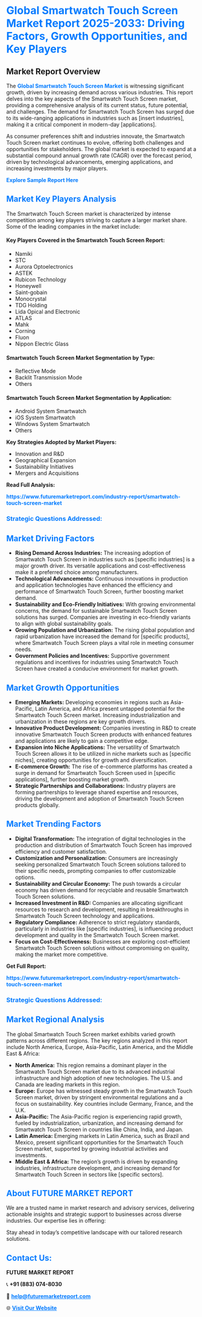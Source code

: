 <h1 style="color: #007BFF;">Global Smartwatch Touch Screen Market Report 2025-2033: Driving Factors, Growth Opportunities, and Key Players</h1>

<section id="overview">
<h2>Market Report Overview</h2>
<p>The <a href="https://www.futuremarketreport.com/industry-report/smartwatch-touch-screen-market" style="color: #007BFF; text-decoration: none;"><strong>Global Smartwatch Touch Screen Market</strong></a> is witnessing significant growth, driven by increasing demand across various industries. This report delves into the key aspects of the Smartwatch Touch Screen market, providing a comprehensive analysis of its current status, future potential, and challenges. The demand for Smartwatch Touch Screen has surged due to its wide-ranging applications in industries such as [insert industries], making it a critical component in modern-day [applications].</p>
<p>As consumer preferences shift and industries innovate, the Smartwatch Touch Screen market continues to evolve, offering both challenges and opportunities for stakeholders. The global market is expected to expand at a substantial compound annual growth rate (CAGR) over the forecast period, driven by technological advancements, emerging applications, and increasing investments by major players.</p>
</section>

<section id="overview">
<p><a href="https://www.futuremarketreport.com/request-sample/reportId=115329" style="color: #007BFF; text-decoration: none;"><strong>Explore Sample Report Here</strong></a></p>
</section>

<section id="key-players">
<h2 style="color: #007BFF;">Market Key Players Analysis</h2>
<p>The Smartwatch Touch Screen market is characterized by intense competition among key players striving to capture a larger market share. Some of the leading companies in the market include:</p>
<h4>Key Players Covered in the Smartwatch Touch Screen Report:</h4>
<ul><li>Namiki</li><li>STC</li><li>Aurora Optoelectronics</li><li>ASTEK</li><li>Rubicon Technology</li><li>Honeywell</li><li>Saint-gobain</li><li>Monocrystal</li><li>TDG Holding</li><li>Lida Opical and Electronic</li><li>ATLAS</li><li>Mahk</li><li>Corning</li><li>Fluon</li><li>Nippon Electric Glass</li></ul>
<h4>Smartwatch Touch Screen Market Segmentation by Type:</h4>
<ul><li>Reflective Mode</li><li>Backlit Transmission Mode</li><li>Others</li></ul>

<h4>Smartwatch Touch Screen Market Segmentation by Application:</h4>
<ul><li>Android System Smartwatch</li><li>iOS System Smartwatch</li><li>Windows System Smartwatch</li><li>Others</li></ul>
<p><strong>Key Strategies Adopted by Market Players:</strong></p>
<ul>
<li>Innovation and R&D</li>
<li>Geographical Expansion</li>
<li>Sustainability Initiatives</li>
<li>Mergers and Acquisitions</li>
</ul>
</section>

<section>
<p><strong>Read Full Analysis: </strong></p><a href="https://www.futuremarketreport.com/industry-report/smartwatch-touch-screen-market" style="color: #007BFF; text-decoration: none;"><strong>https://www.futuremarketreport.com/industry-report/smartwatch-touch-screen-market</strong></a>
<h3 style="color: #007BFF;">Strategic Questions Addressed:</h3>
</section>

<section id="driving-factors">
<h2 style="color: #007BFF;">Market Driving Factors</h2>
<ul>
<li><strong>Rising Demand Across Industries:</strong> The increasing adoption of Smartwatch Touch Screen in industries such as [specific industries] is a major growth driver. Its versatile applications and cost-effectiveness make it a preferred choice among manufacturers.</li>
<li><strong>Technological Advancements:</strong> Continuous innovations in production and application technologies have enhanced the efficiency and performance of Smartwatch Touch Screen, further boosting market demand.</li>
<li><strong>Sustainability and Eco-Friendly Initiatives:</strong> With growing environmental concerns, the demand for sustainable Smartwatch Touch Screen solutions has surged. Companies are investing in eco-friendly variants to align with global sustainability goals.</li>
<li><strong>Growing Population and Urbanization:</strong> The rising global population and rapid urbanization have increased the demand for [specific products], where Smartwatch Touch Screen plays a vital role in meeting consumer needs.</li>
<li><strong>Government Policies and Incentives:</strong> Supportive government regulations and incentives for industries using Smartwatch Touch Screen have created a conducive environment for market growth.</li>
</ul>
</section>

<section id="growth-opportunities">
<h2 style="color: #007BFF;">Market Growth Opportunities</h2>
<ul>
<li><strong>Emerging Markets:</strong> Developing economies in regions such as Asia-Pacific, Latin America, and Africa present untapped potential for the Smartwatch Touch Screen market. Increasing industrialization and urbanization in these regions are key growth drivers.</li>
<li><strong>Innovative Product Development:</strong> Companies investing in R&D to create innovative Smartwatch Touch Screen products with enhanced features and applications are likely to gain a competitive edge.</li>
<li><strong>Expansion into Niche Applications:</strong> The versatility of Smartwatch Touch Screen allows it to be utilized in niche markets such as [specific niches], creating opportunities for growth and diversification.</li>
<li><strong>E-commerce Growth:</strong> The rise of e-commerce platforms has created a surge in demand for Smartwatch Touch Screen used in [specific applications], further boosting market growth.</li>
<li><strong>Strategic Partnerships and Collaborations:</strong> Industry players are forming partnerships to leverage shared expertise and resources, driving the development and adoption of Smartwatch Touch Screen products globally.</li>
</ul>
</section>

<section id="trending-factors">
<h2 style="color: #007BFF;">Market Trending Factors</h2>
<ul>
<li><strong>Digital Transformation:</strong> The integration of digital technologies in the production and distribution of Smartwatch Touch Screen has improved efficiency and customer satisfaction.</li>
<li><strong>Customization and Personalization:</strong> Consumers are increasingly seeking personalized Smartwatch Touch Screen solutions tailored to their specific needs, prompting companies to offer customizable options.</li>
<li><strong>Sustainability and Circular Economy:</strong> The push towards a circular economy has driven demand for recyclable and reusable Smartwatch Touch Screen solutions.</li>
<li><strong>Increased Investment in R&D:</strong> Companies are allocating significant resources to research and development, resulting in breakthroughs in Smartwatch Touch Screen technology and applications.</li>
<li><strong>Regulatory Compliance:</strong> Adherence to strict regulatory standards, particularly in industries like [specific industries], is influencing product development and quality in the Smartwatch Touch Screen market.</li>
<li><strong>Focus on Cost-Effectiveness:</strong> Businesses are exploring cost-efficient Smartwatch Touch Screen solutions without compromising on quality, making the market more competitive.</li>
</ul>
</section>

<section>
<p><strong>Get Full Report: </strong></p><a href="https://www.futuremarketreport.com/industry-report/smartwatch-touch-screen-market" style="color: #007BFF; text-decoration: none;"><strong>https://www.futuremarketreport.com/industry-report/smartwatch-touch-screen-market</strong></a>
<h3 style="color: #007BFF;">Strategic Questions Addressed:</h3>
</section>


<section id="regional-analysis">
<h2 style="color: #007BFF;">Market Regional Analysis</h2>
<p>The global Smartwatch Touch Screen market exhibits varied growth patterns across different regions. The key regions analyzed in this report include North America, Europe, Asia-Pacific, Latin America, and the Middle East & Africa:</p>
<ul>
<li><strong>North America:</strong> This region remains a dominant player in the Smartwatch Touch Screen market due to its advanced industrial infrastructure and high adoption of new technologies. The U.S. and Canada are leading markets in this region.</li>
<li><strong>Europe:</strong> Europe has witnessed steady growth in the Smartwatch Touch Screen market, driven by stringent environmental regulations and a focus on sustainability. Key countries include Germany, France, and the U.K.</li>
<li><strong>Asia-Pacific:</strong> The Asia-Pacific region is experiencing rapid growth, fueled by industrialization, urbanization, and increasing demand for Smartwatch Touch Screen in countries like China, India, and Japan.</li>
<li><strong>Latin America:</strong> Emerging markets in Latin America, such as Brazil and Mexico, present significant opportunities for the Smartwatch Touch Screen market, supported by growing industrial activities and investments.</li>
<li><strong>Middle East & Africa:</strong> The region’s growth is driven by expanding industries, infrastructure development, and increasing demand for Smartwatch Touch Screen in sectors like [specific sectors].</li>
</ul>
</section>

<footer>
<h2 style="color: #007BFF;">About FUTURE MARKET REPORT</h2>
<p>We are a trusted name in market research and advisory services, delivering actionable insights and strategic support to businesses across diverse industries. Our expertise lies in offering:</p>

<p>Stay ahead in today’s competitive landscape with our tailored research solutions.</p>

<h2 style="color: #007BFF;">Contact Us:</h2>
<p><strong>FUTURE MARKET REPORT</strong></p>
<p>📞 <strong>+91 (883) 074-8030</strong></p>
<p>📧 <strong><a href="mailto:help@futuremarketreport.com" style="color: #007BFF;">help@futuremarketreport.com</a></strong></p>
<p>🌐 <strong><a href="https://www.futuremarketreport.com/" style="color: #007BFF;">Visit Our Website</a></strong></p>
</footer>